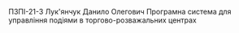 ПЗПІ-21-3
Лук'янчук Данило Олегович
Програмна система для управління подіями в торгово-розважальних центрах
